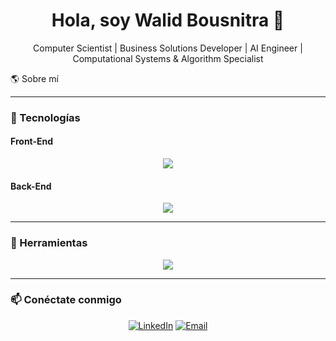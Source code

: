 
<h1 align="center">Hola, soy Walid Bousnitra 👋</h1>
<p align="center">
  Computer Scientist | Business Solutions Developer | AI Engineer | Computational Systems & Algorithm Specialist
</p>
<p align="left>
  - 🔭 Actualmente trabajando en LiveMed Iberia S.L.
- 🌱 Aprendiendo Machine Learning
- 💬 Pregúntame sobre IA y Computación Cuántica
- 📫 Contáctame en walidbousnitra@hotmail.com
- 🎯 Objetivo: Desarrollar soluciones innovadoras y seguir creciendo profesionalmente
</p>
---

### 🌎 Sobre mí



---

### 🚀 Tecnologías

#### Front-End

<p align="center">
  <a href="https://skillicons.dev">
 <img src="https://skillicons.dev/icons?i=bootstrap,html,css,js,nodejs" />
  </a>
</p>

#### Back-End

<p align="center">
  <a href="https://skillicons.dev">
  <img src="https://skillicons.dev/icons?i=python,django,selenium,java,azure,bash,c,cpp,postgres,haskell" />
  </a>
</p>

---

### 🚀 Herramientas

<p align="center">
  <a href="https://skillicons.dev">
 <img src="https://skillicons.dev/icons?i=idea,eclipse,linux,matlab,visualstudio,vscode,androidstudio,firebase,git,github,ai,ps,notion"/>
  </a>
</p>

---

### 📫 Conéctate conmigo

<p align="center">
  <a href="https://linkedin.com/in/walid-bousnitra/"><img src="https://img.shields.io/badge/LinkedIn-blue?style=for-the-badge&logo=linkedin" alt="LinkedIn" /></a>
  <a href="mailto:walidbousnitra@hotmail.com"><img src="https://img.shields.io/badge/Email-red?style=for-the-badge&logo=gmail" alt="Email" /></a>
</p>
